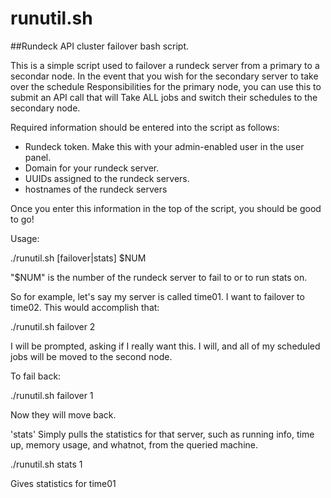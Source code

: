 # runutil.sh
##Rundeck API cluster failover bash script.

This is a simple script used to failover a rundeck server from a primary to a secondar
node. In the event that you wish for the secondary server to take over the schedule
Responsibilities for the primary node, you can use this to submit an API call that will
Take ALL jobs and switch their schedules to the secondary node.

Required information should be entered into the script as follows:

* Rundeck token. Make this with your admin-enabled user in the user panel.
* Domain for your rundeck server.
* UUIDs assigned to the rundeck servers.
* hostnames of the rundeck servers

Once you enter this information in the top of the script, you should be good to go!

Usage:

./runutil.sh [failover|stats] $NUM

"$NUM" is the number of the rundeck server to fail to or to run stats on.

So for example, let's say my server is called time01. I want to failover to time02.
This would accomplish that:

./runutil.sh failover 2

I will be prompted, asking if I really want this. I will, and all of my scheduled jobs
will be moved to the second node.

To fail back:

./runutil.sh failover 1

Now they will move back.

'stats' Simply pulls the statistics for that server, such as running info, time up, memory
usage, and whatnot, from the queried machine.

./runutil.sh stats 1

Gives statistics for time01
	
